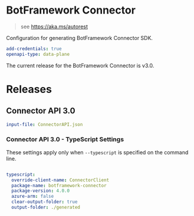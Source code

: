 ﻿# BotFramework Connector

> see https://aka.ms/autorest

Configuration for generating BotFramework Connector SDK.

``` yaml
add-credentials: true
openapi-type: data-plane
```
The current release for the BotFramework Connector is v3.0.

# Releases

## Connector API 3.0

``` yaml
input-file: ConnectorAPI.json
```

### Connector API 3.0 - TypeScript Settings
These settings apply only when `--typescript` is specified on the command line.
``` yaml $(typescript)

typescript:
  override-client-name: ConnectorClient
  package-name: botframework-connector
  package-version: 4.0.0
  azure-arm: false
  clear-output-folder: true
  output-folder: ./generated
```
